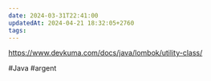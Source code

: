 ```yaml
---
date: 2024-03-31T22:41:00
updatedAt: 2024-04-21 18:32:05+2760
tags: 
---
```

https://www.devkuma.com/docs/java/lombok/utility-class/

#Java 
#argent 